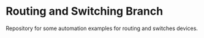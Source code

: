 # Routing and Switching Branch
Repository for some automation examples for routing and switches devices.
